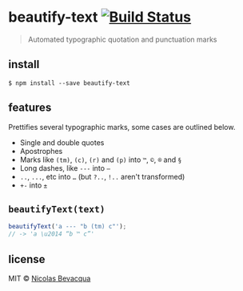 # beautify-text [![Build Status](https://travis-ci.org/bevacqua/beautify-text.svg?branch=master)](https://travis-ci.org/bevacqua/beautify-text)

> Automated typographic quotation and punctuation marks

## install

```
$ npm install --save beautify-text
```

## features

Prettifies several typographic marks, some cases are outlined below.

- Single and double quotes
- Apostrophes
- Marks like `(tm)`, `(c)`, `(r)` and `(p)` into `™`, `©`, `®` and `§`
- Long dashes, like `---` into `—`
- `..`, `...`, etc into `…` (but `?..`, `!..` aren't transformed)
- `+-` into `±`

## `beautifyText(text)`

```js
beautifyText('a --- "b (tm) c"');
// -> 'a \u2014 “b ™ c”'
```

## license

MIT © [Nicolas Bevacqua](https://ponyfoo.com)
